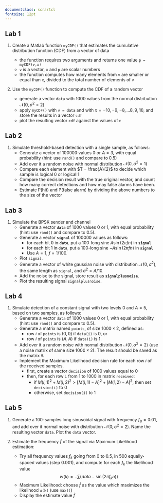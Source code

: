 ```yaml
---
documentclass: scrartcl
fontsize: 12pt
---
```



## Lab 1 

1. Create a Matlab function `myCDF()` that estimates the cumulative distribution function (CDF) from a vector of data
    - the function requires two arguments and returns one value `p = myCDF(v,x)`
    - `v` is a vector, `x` and `p` are scalar numbers
    - the function computes how many elements from `v` are smaller or equal than `x`, divided to the total number of elements of `v`
     
4. Use the `myCDF()` function to compute the CDF of a random vector
    - generate a vector `data` with 1000 values from the normal distribution $\mathcal{N}(0,\sigma^2=2)$
    - apply `myCDF()` with `v = data` and with $x = -10, -9, -8, ... 8, 9, 10$, and store the results in a vector `cdf`
    - plot the resulting vector `cdf` against the values of `n`


## Lab 2

1. Simulate threshold-based detection with a single sample, as follows:
    * Generate a vector of 100000 values $0$ or $A=3$, with equal probability (hint: use `rand()` and compare to 0.5)
    * Add over it a random noise with normal distribution $\mathcal{N}(0, \sigma^2=1)$
    * Compare each element with $T = \frac{A}{2}$ to decide which sample is logical 0 or logical 1
    * Compare the decision result with the true original vector, and count how many
    correct detections and how may false alarms have been.
    * Estimate P(hit) and P(false alarm) by dividing the above numbers to the size of the vector

## Lab 3

1. Simulate the BPSK sender and channel
    * Generate a vector **`data`** of 1000 values $0$ or $1$, with equal probability (hint: use `rand()` and compare to 0.5).
    * Generate a vector **`signal`** of 100000 values as follows: 
        * for each bit 0 in **`data`**, put a 100-long sine $A \sin(2 \pi f n)$ in **`signal`**
        * for each bit 1 in **`data`**, put a 100-long sine $- A \sin(2 \pi f n)$ in **`signal`**
        * Use $A = 1$, $f=1/100$.
    * Plot `signal`.
	* Generate a vector of white gaussian noise with distribution $\mathcal{N}(0, \sigma^2)$, the same length as `signal`, and $\sigma^2 = A/10$.
	* Add the noise to the signal, store result as **`signalplusnoise`**.
	* Plot the resulting signal `signalplusnoise`.

## Lab 4

1. Simulate detection of a constant signal with two levels $0$ and $A=5$, based on two samples, as follows:
    * Generate a vector `data` of 1000 values $0$ or $1$, with equal probability (hint: use `rand()` and compare to 0.5).
    * Generate a matrix named `points`, of size $1000 \times 2$, defined as: 
        * row $i$ of `points` is $(0,0)$ if `data(i)` is 0, or
        * row $i$ of `points` is $(A,A)$ if `data(i)` is 1.
    * Add over it a random noise with normal distribution $\mathcal{N}(0, \sigma^2=2)$ (use a noise matrix of same size $1000 \times 2$).
    The result should be saved as the matrix `M`.
    * Implement the Maximum Likelihood decision rule for each row $i$ of the received samples.
        * first, create a vector `decision` of 1000 values equal to $0$
        * then, for each row `i` from 1 to 1000 in matrix `received`:
            * if $M(i,1)^2 + M(i,2)^2 > \left[M(i,1) - A\right]^2 + \left[M(i,2) - A\right]^2$, then
            set `decision(i)` to 0
            * otherwise, set `decision(i)` to 1

## Lab 5

1. Generate a 100-samples long sinusoidal signal with frequency $f_0 = 0.01$,
and add over it normal noise with distribution $\mathcal{N}(0, \sigma^2 = 2)$.
Name the resulting vector `data`. Plot the `data` vector.

2. Estimate the frequency $\hat{f}$ of the signal via Maximum Likelihood estimation:
    * Try all frequency values $f_k$ going from 0 to 0.5, in 500 equally-spaced values (step 0.001), and compute for each $f_k$ the likelihood value
    $$w(k) = - \sum (data - \sin(2 \pi f_k n))$$
    * Maximum Likelihood: choose $\hat{f}$ as the value which maximizes the likelihood `w(k)` (use `max()`)
    * Display the estimate value $\hat{f}$
